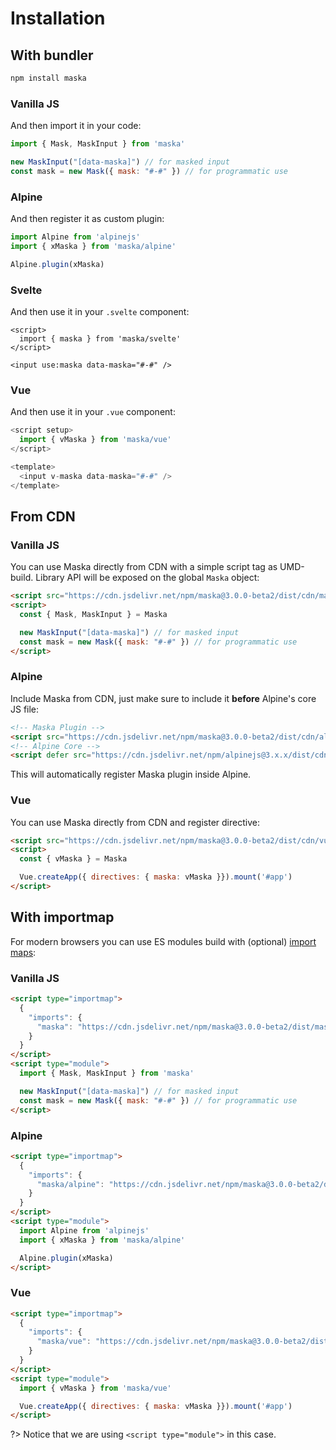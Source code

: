 # Installation

## With bundler

```sh
npm install maska
```

<!-- tabs:start -->
### **Vanilla JS**

And then import it in your code:

```js
import { Mask, MaskInput } from 'maska'

new MaskInput("[data-maska]") // for masked input
const mask = new Mask({ mask: "#-#" }) // for programmatic use
```

### **Alpine**

And then register it as custom plugin:

```js
import Alpine from 'alpinejs'
import { xMaska } from 'maska/alpine'

Alpine.plugin(xMaska)
```

### **Svelte**

And then use it in your `.svelte` component:

```svelte
<script>
  import { maska } from 'maska/svelte'
</script>

<input use:maska data-maska="#-#" />
```

### **Vue**

And then use it in your `.vue` component:

```js
<script setup>
  import { vMaska } from 'maska/vue'
</script>

<template>
  <input v-maska data-maska="#-#" />
</template>
```
<!-- tabs:end -->


## From CDN

<!-- tabs:start -->
### **Vanilla JS**

You can use Maska directly from CDN with a simple script tag as UMD-build.
Library API will be exposed on the global `Maska` object:

```html
<script src="https://cdn.jsdelivr.net/npm/maska@3.0.0-beta2/dist/cdn/maska.js"></script>
<script>
  const { Mask, MaskInput } = Maska

  new MaskInput("[data-maska]") // for masked input
  const mask = new Mask({ mask: "#-#" }) // for programmatic use
</script>
```

### **Alpine**

Include Maska from CDN, just make sure to include it **before** Alpine's core JS file:

```html
<!-- Maska Plugin -->
<script src="https://cdn.jsdelivr.net/npm/maska@3.0.0-beta2/dist/cdn/alpine.js"></script>
<!-- Alpine Core -->
<script defer src="https://cdn.jsdelivr.net/npm/alpinejs@3.x.x/dist/cdn.min.js"></script>
```
This will automatically register Maska plugin inside Alpine.

### **Vue**

You can use Maska directly from CDN and register directive:

```html
<script src="https://cdn.jsdelivr.net/npm/maska@3.0.0-beta2/dist/cdn/vue.js"></script>
<script>
  const { vMaska } = Maska

  Vue.createApp({ directives: { maska: vMaska }}).mount('#app')
</script>
```
<!-- tabs:end -->


## With importmap

For modern browsers you can use ES modules build with (optional) [import maps](https://caniuse.com/import-maps):

<!-- tabs:start -->
### **Vanilla JS**

```html
<script type="importmap">
  {
    "imports": {
      "maska": "https://cdn.jsdelivr.net/npm/maska@3.0.0-beta2/dist/maska.mjs"
    }
  }
</script>
<script type="module">
  import { Mask, MaskInput } from 'maska'

  new MaskInput("[data-maska]") // for masked input
  const mask = new Mask({ mask: "#-#" }) // for programmatic use
</script>
```

### **Alpine**

```html
<script type="importmap">
  {
    "imports": {
      "maska/alpine": "https://cdn.jsdelivr.net/npm/maska@3.0.0-beta2/dist/alpine.mjs"
    }
  }
</script>
<script type="module">
  import Alpine from 'alpinejs'
  import { xMaska } from 'maska/alpine'

  Alpine.plugin(xMaska)
</script>
```

### **Vue**

```html
<script type="importmap">
  {
    "imports": {
      "maska/vue": "https://cdn.jsdelivr.net/npm/maska@3.0.0-beta2/dist/vue.mjs"
    }
  }
</script>
<script type="module">
  import { vMaska } from 'maska/vue'

  Vue.createApp({ directives: { maska: vMaska }}).mount('#app')
</script>
```
<!-- tabs:end -->

?> Notice that we are using `<script type="module">` in this case.
